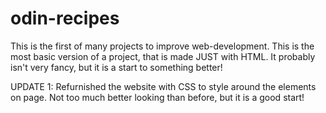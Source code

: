 # odin-recipes
This is the first of many projects to improve web-development. This is the most basic version 
of a project, that is made JUST with HTML. It probably isn't very fancy, but it is a start
to something better!

UPDATE 1: Refurnished the website with CSS to style around the elements on page. Not too much better looking than before, but it is a good start! 